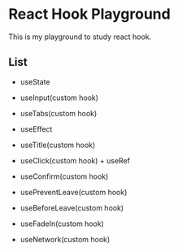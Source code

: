 # React Hook Playground

This is my playground to study react hook.

## List

- useState

- useInput(custom hook)

- useTabs(custom hook)

- useEffect

- useTitle(custom hook)

- useClick(custom hook) + useRef

- useConfirm(custom hook)

- usePreventLeave(custom hook)

- useBeforeLeave(custom hook)

- useFadeIn(custom hook)

- useNetwork(custom hook)
